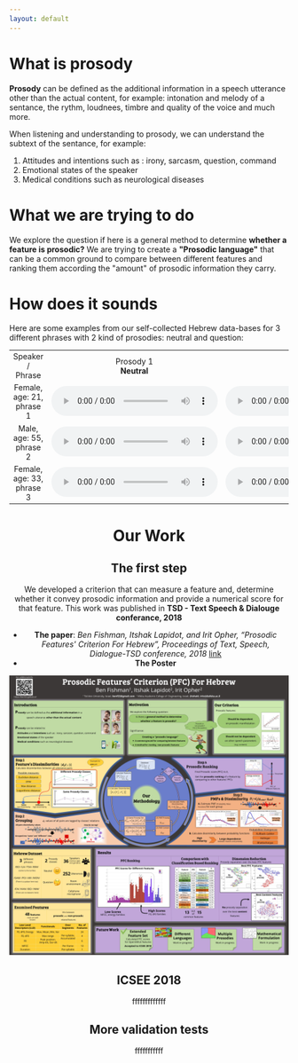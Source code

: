 ```yaml
---
layout: default
---
```


# What is prosody
**Prosody** can be defined as the additional information in a speech utterance other than the actual content, for example: intonation and melody of a sentance, the rythm, loudnees, timbre and quality of the voice and much more.

When listening and understanding to prosody, we can understand the subtext of the sentance, for example:
1. Attitudes and intentions such as : irony, sarcasm, question, command
2. Emotional states of the speaker
3. Medical conditions such as neurological diseases
     
# What we are trying to do
We explore the question if here is a general method to determine **whether a feature is prosodic?**
We are trying to create a **"Prosodic language"** that can be a common ground to compare between different features and ranking them according the "amount" of prosodic information they carry.

# How does it sounds
Here are some examples from our self-collected Hebrew data-bases for 3 different phrases with 2 kind of prosodies: neutral and question:

<center>
<table>
  <tr>
       <td style="text-align: center; vertical-align: middle;">Speaker / Phrase</td>
       <td style="text-align: center; vertical-align: middle;">Prosody 1 <br> <b>Neutral</b> </td>
       <td style="text-align: center; vertical-align: middle;">Prosody 2 <br><b>Question</b></td>
  </tr>
  <tr>
    <td style="text-align: center; vertical-align: middle;">Female, age: 21, phrase 1</td>
    <td style="text-align: center; vertical-align: middle;">
      <audio controls>
      <source src="noa_s1_p1.mp3" type="audio/mpeg">
      Browser doesn't support audio element
      </audio>
    </td>
    <td style="text-align: center; vertical-align: middle;">
      <audio controls>
      <source src="noa_s1_p2.mp3" type="audio/mpeg">
      Browser doesn't support audio element
      </audio>
    </td>     
  </tr>
  <tr>   
    <td style="text-align: center; vertical-align: middle;">Male, age: 55, phrase 2</td>
    <td style="text-align: center; vertical-align: middle;">
      <audio controls>
      <source src="Yossi_s2_p1.mp3" type="audio/mpeg">
      Browser doesn't support audio element
      </audio>
    </td>
    <td style="text-align: center; vertical-align: middle;">
      <audio controls>
      <source src="Yossi_s2_p2.mp3" type="audio/mpeg">
      Browser doesn't support audio element
      </audio>
    </td>   
  </tr>
  <tr>
    <td style="text-align: center; vertical-align: middle;">Female, age: 33, phrase 3</td>
    <td style="text-align: center; vertical-align: middle;">
      <audio controls>
      <source src="sivan_s3_p1.mp3" type="audio/mpeg">
      Browser doesn't support audio element
      </audio>
    </td>
    <td style="text-align: center; vertical-align: middle;">
      <audio controls>
      <source src="sivan_s3_p2.mp3" type="audio/mpeg">
      Browser doesn't support audio element
      </audio>
    </td>          
  </tr>
</table>

     
# Our Work
## The first step
We developed a criterion that can measure a feature and, determine whether it convey prosodic information and provide a numerical score for that feature. This work was published in **TSD - Text Speech & Dialouge conferance, 2018**

* **The paper**: _Ben Fishman, Itshak Lapidot, and Irit Opher, “Prosodic Features' Criterion For Hebrew”, Proceedings of Text, Speech, Dialogue-TSD conference, 2018_ [link](aaa)
* **The Poster**

![poster](TSD_poster.jpg "Our poster")



## ICSEE 2018

fffffffffffff
## More validation tests

fffffffffff

